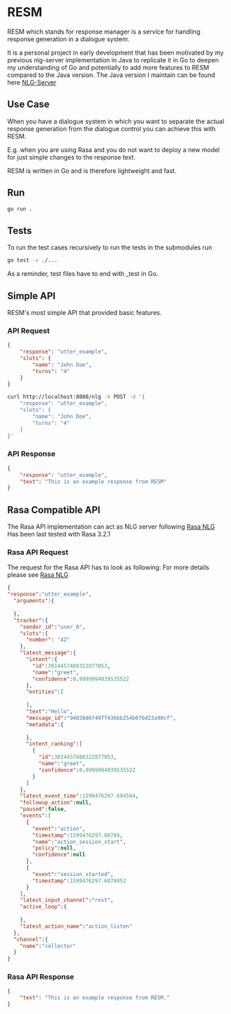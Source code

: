 # RESM

RESM which stands for response manager is a service for handling response generation in a dialogue system.

It is a personal project in early development that has been motivated by my previous nlg-server implementation in Java
to replicate it in Go to deepen my understanding of Go and potentially to add more features to RESM compared to the Java version.
The Java version I maintain can be found here [NLG-Server](https://github.com/Kai-Karren/nlg-server)

## Use Case

When you have a dialogue system in which you want to separate the actual response generation from the dialogue control you can achieve this with RESM.

E.g. when you are using Rasa and you do not want to deploy a new model for just simple changes to the response text.

RESM is written in Go and is therefore lightweight and fast.

## Run

```bash
go run .
```

## Tests

To run the test cases recursively to run the tests in the submodules run

```bash
go test -v ./...
```

As a reminder, test files have to end with _test in Go.

## Simple API

RESM's most simple API that provided basic features.

### API Request

```json
{
    "response": "utter_example",
    "slots": {
        "name": "John Doe",
        "turns": "4"
    }
}
```

```bash
curl http://localhost:8080/nlg -X POST -d '{
    "response": "utter_example",
    "slots": {
        "name": "John Doe",
        "turns": "4"
    }
}'
```

### API Response

```json
{
    "response": "utter_example",
    "text": "This is an example response from RESM"
}
```

## Rasa Compatible API

The Rasa API implementation can act as NLG server following [Rasa NLG](https://rasa.com/docs/rasa/nlg/)
Has been last tested with Rasa 3.2.1

### Rasa API Request

The request for the Rasa API has to look as following:
For more details please see [Rasa NLG](https://rasa.com/docs/rasa/nlg/)

```json
{
"response":"utter_example",
  "arguments":{
    
  },
  "tracker":{
    "sender_id":"user_0",
    "slots":{
      "number": "42"
    },
    "latest_message":{
      "intent":{
        "id":3014457480322877053,
        "name":"greet",
        "confidence":0.9999994039535522
      },
      "entities":[
        
      ],
      "text":"Hello",
      "message_id":"94838d6f49ff4366b254b6f6d23a90cf",
      "metadata":{
        
      },
      "intent_ranking":[
        {
          "id":3014457480322877053,
          "name":"greet",
          "confidence":0.9999994039535522
        }
      ]
    },
    "latest_event_time":1599476297.694504,
    "followup_action":null,
    "paused":false,
    "events":[
      {
        "event":"action",
        "timestamp":1599476297.68784,
        "name":"action_session_start",
        "policy":null,
        "confidence":null
      },
      {
        "event":"session_started",
        "timestamp":1599476297.6878452
      }
    ],
    "latest_input_channel":"rest",
    "active_loop":{
      
    },
    "latest_action_name":"action_listen"
  },
  "channel":{
    "name":"collector"
  }
}
```

### Rasa API Response

```json
{
    "text": "This is an example response from RESM."
}
```

